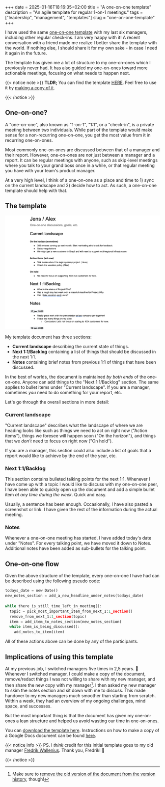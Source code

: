 +++
date = 2025-01-16T18:16:35+02:00
title = "A one-on-one template"
description = "An agile template for regular 1-on-1 meetings."
tags = ["leadership", "management", "templates"]
slug = "one-on-one-template"
+++

I have used the same [one-on-one template][template] with my last six managers, including other regular check-ins. I am very happy with it! A recent conversation with a friend made me realize I better share the template with the world. If nothing else, I should share it for my own sake - in case I need it again in the future.

The template has given me a lot of structure to my one-on-ones which I previously never had. It has also guided my one-on-ones toward more actionable meetings, focusing on what needs to happen next.

{{< notice note >}}
**TLDR;** You can find the template [HERE][gdoc]. Feel free to use it by [making a copy of it][gcopy].

[gdoc]: https://docs.google.com/document/d/1Det7O1UQxIFgUywivldqTejmhyyeQ-YD1CNxXcGTPV0/edit?usp=sharing
[gcopy]: https://support.google.com/docs/thread/263397551?hl=en&msgid=263400451
{{< /notice >}}

[template]: https://docs.google.com/document/d/1Det7O1UQxIFgUywivldqTejmhyyeQ-YD1CNxXcGTPV0/edit?usp=sharing

## One-on-one?

A "one-on-one", also known as "1-on-1", "1:1", or a "check-in", is a private meeting between two individuals. While part of the template would make sense for a non-recurring one-on-one, you get the most value from it in recurring one-on-ones.

Most commonly one-on-ones are discussed between that of a manager and their report. However, one-on-ones are _not_ just between a manager and a report. It can be regular meetings with anyone, such as skip-level meetings where you talk to your grand boss once in a while, or that regular meeting you have with your team's product manager.

At a very high level, I think of a one-on-one as a place and time to 1) sync on the current landscape and 2) decide how to act. As such, a one-on-one template should help with that.

## The template

![A screenshot of the one-on-one template.](screenshot.png)

My template document has three sections:

 * **Current landscape** describing the current state of things.
 * **Next 1:1/Backlog** containing a list of things that should be discussed in the next 1:1.
 * **Notes** containing brief notes from previous 1:1 of things that have been discussed.

In the best of worlds, the document is maintained _by both ends_ of the one-on-one. Anyone can add things to the "Next 1:1/Backlog" section. The same applies to bullet items under "Current landscape". If you are a manager, sometimes _you_ need to do something for your report, etc.

Let's go through the overall sections in more detail:

### Current landscape

"Current landscape" describes what the landscape of where we are heading looks like such as things we need to act on right now ("Action items"), things we foresee will happen soon ("On the horizon"), and things that we _don't_ need to focus on right now ("On hold").

If you are a manager, this section could also include a list of goals that a report would like to achieve by the end of the year, etc.

### Next 1:1/Backlog

This section contains bulleted talking points for the next 1:1. Whenever I have come up with a topic I would like to discuss with my one-on-one peer, I have been able to quickly open up the document and add a simple bullet item _at any time during the week_. Quick and easy.

Usually, a sentence has been enough. Occasionally, I have also pasted a screenshot or link. I have given the rest of the information during the actual meeting.

### Notes

Whenever a one-on-one meeting has started, I have added today's date under "Notes". For every talking point, we have moved it down to Notes. Additional notes have been added as sub-bullets for the talking point.

## One-on-one flow

Given the above structure of the template, every one-on-one I have had can be described using the following pseudo code:
```python
todays_date = new Date()
new_notes_section = add_a_new_headline_under_notes(todays_date)

while there_is_still_time_left_in_meeting():
  topic = pick_most_important_item_from_next_1:1_section()
  remove_from_next_1:1_section(topic)
  item = add_item_to_notes_section(new_notes_section)
  while item_is_being_discussed():
    add_notes_to_item(item)
```
All of these actions above can be done by any of the participants.

## Implications of using this template

At my previous job, I switched managers five times in 2,5 years. :exploding_head: Whenever I switched manager, I could make a copy of the document, remove/redact things I was not willing to share with my new manager, and then share the new copy with my manager[^1]. I then asked my new manager to skim the notes section and sit down with me to discuss. This made handover to my new managers much smoother than starting from scratch. Within a week, they had an overview of my ongoing challenges, mind space, and successes.

[^1]: Make sure to [remove the old version of the document from the version history][removeversion], though!

[removeversion]: https://www.groovypost.com/howto/delete-version-history-in-google-docs/

But the most important thing is that the document has given my one-on-ones a lean structure and helped us avoid wasting our time in one-on-ones.

You can [download the template here][template]. Instructions on how to make a copy of a Google Docs document can be found [here][gcopy].

[gcopy]: https://support.google.com/docs/thread/263397551?hl=en&msgid=263400451

{{< notice info >}}
PS. I _think_ credit for this initial template goes to my old manager [Fredrik Wallenius][freddew]. Thank you, Fredrik! :bow:

[freddew]: https://www.linkedin.com/in/fredrik-wallenius
{{< /notice >}}
